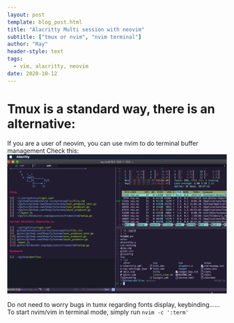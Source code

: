 ```yaml
---
layout: post
template: blog_post.html
title: "Alacritty Multi session with neovim"
subtitle: ["tmux or nvim", "nvim terminal"]
author: "Ray"
header-style: text
tags:
  - vim, alacritty, neovim
date: 2020-10-12
---
```



# Tmux is a standard way, there is an alternative:

If you are a user of neovim, you can use nvim to do terminal buffer management
Check this:
![Alacritty multi-sessions](https://raw.githubusercontent.com/ray-x/ray-x.github.io/master/img/in-post/2020-10-alacritty.jpg)

Do not need to worry bugs in tumx regarding fonts display, keybinding......
To start nvim/vim in terminal mode, simply run `nvim -c ':term'`
